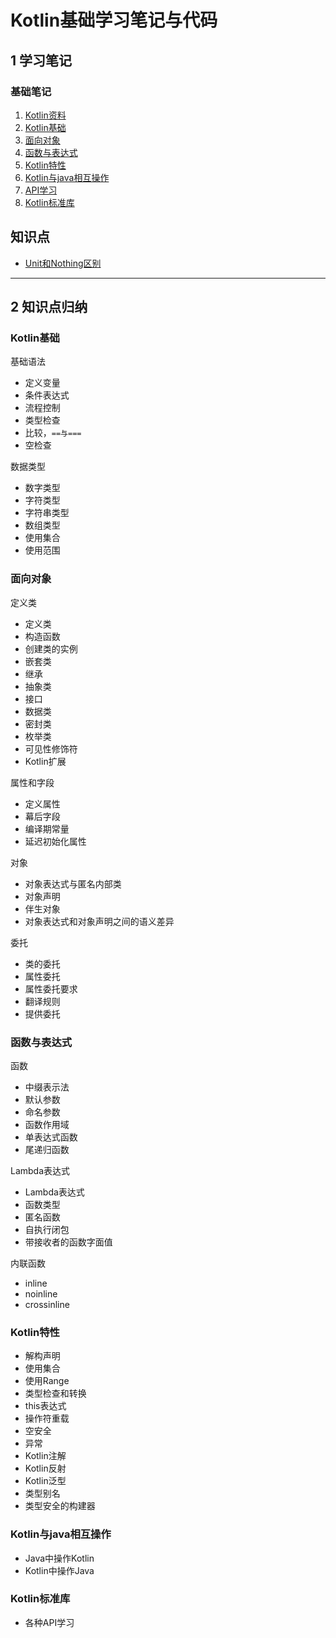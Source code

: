 # Kotlin基础学习笔记与代码

## 1 学习笔记

### 基础笔记

1. [Kotlin资料](note/00_Kotlin入门.md)
2. [Kotlin基础](note/01_Kotlin基础.md)
3. [面向对象](note/02_面向对象.md)
4. [函数与表达式](note/03_函数与lambda.md)
5. [Kotlin特性](note/04_Advance.md)
6. [Kotlin与java相互操作](note/05_与Java互相操作.md)
7. [API学习](note/API.md)
8. [Kotlin标准库](note/Kotlin标准库.md) 

## 知识点

- [Unit和Nothing区别](note/Unit和Nothing.md)

---
## 2 知识点归纳

### Kotlin基础

基础语法

   - 定义变量
   - 条件表达式
   - 流程控制
   - 类型检查
   - 比较，`==与===`
   - 空检查

数据类型

   - 数字类型
   - 字符类型
   - 字符串类型
   - 数组类型
   - 使用集合
   - 使用范围


###  面向对象

定义类
   
  - 定义类
  - 构造函数
  - 创建类的实例
  - 嵌套类
  - 继承
  - 抽象类
  - 接口
  - 数据类
  - 密封类
  - 枚举类
  - 可见性修饰符
  - Kotlin扩展

属性和字段
 
   - 定义属性
   - 幕后字段
   - 编译期常量
   - 延迟初始化属性

对象
 
   - 对象表达式与匿名内部类
   - 对象声明
   - 伴生对象
   - 对象表达式和对象声明之间的语义差异

委托

   - 类的委托
   - 属性委托
   - 属性委托要求
   - 翻译规则
   - 提供委托

###  函数与表达式

函数

   - 中缀表示法
   - 默认参数
   - 命名参数
   - 函数作用域
   - 单表达式函数
   - 尾递归函数

Lambda表达式

   - Lambda表达式
   - 函数类型
   - 匿名函数
   - 自执行闭包
   - 带接收者的函数字面值
   
内联函数

   - inline
   - noinline
   - crossinline

###  Kotlin特性

- 解构声明
- 使用集合
- 使用Range
- 类型检查和转换
- this表达式
- 操作符重载
- 空安全
- 异常
- Kotlin注解
- Kotlin反射
- Kotlin泛型
- 类型别名
- 类型安全的构建器

###  Kotlin与java相互操作

- Java中操作Kotlin
- Kotlin中操作Java

###  Kotlin标准库

- 各种API学习

 

